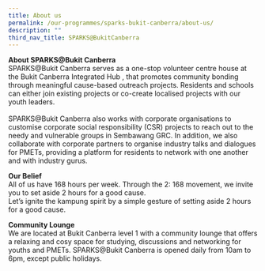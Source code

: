 ```yaml
---
title: About us
permalink: /our-programmes/sparks-bukit-canberra/about-us/
description: ""
third_nav_title: SPARKS@BukitCanberra
---
```

<b>**About SPARKS@Bukit Canberra**</b><br>
SPARKS@Bukit Canberra serves as a one-stop volunteer centre house at the Bukit Canberra Integrated Hub  , that promotes community bonding through meaningful cause-based outreach projects.    Residents and schools can either join existing projects or co-create localised projects with our youth leaders.<br><br>
SPARKS@Bukit Canberra also works with corporate organisations to customise corporate social responsibility (CSR) projects to reach out to the needy and vulnerable groups in Sembawang GRC. In addition, we also collaborate with corporate partners to organise industry talks and dialogues for PMETs, providing a platform for residents to network with one another and with industry gurus.

<b>Our Belief</b><br>
All of us have 168 hours per week. Through the 2: 168 movement, we invite you to set aside 2 hours for a good cause.<br>
Let’s ignite the kampung spirit by a simple gesture of setting aside 2 hours for a good cause.

<b>Community Lounge</b><br>
We are located at Bukit Canberra level 1 with a community lounge that offers a relaxing and cosy space for studying, discussions and networking for youths and PMETs. SPARKS@Bukit Canberra is opened daily from 10am to 6pm, except public holidays.